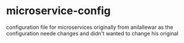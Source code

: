 # microservice-config
configuration file for microservices originally from anilallewar as the configuration neede changes and didn't wanted to change his original

